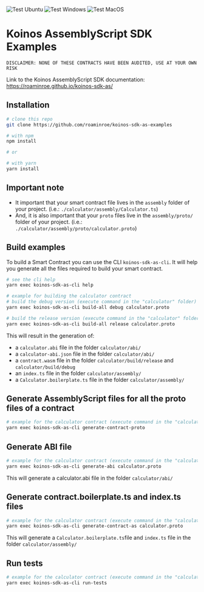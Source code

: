 ![Test Ubuntu](https://github.com/roaminroe/koinos-sdk-as-examples/actions/workflows/test-ubuntu.yml/badge.svg)
![Test Windows](https://github.com/roaminroe/koinos-sdk-as-examples/actions/workflows/test-windows.yml/badge.svg)
![Test MacOS](https://github.com/roaminroe/koinos-sdk-as-examples/actions/workflows/test-macos.yml/badge.svg)


# Koinos AssemblyScript SDK Examples

`DISCLAIMER: NONE OF THESE CONTRACTS HAVE BEEN AUDITED, USE AT YOUR OWN RISK`

Link to the Koinos AssemblyScript SDK documentation: https://roaminroe.github.io/koinos-sdk-as/

## Installation

```sh
# clone this repo
git clone https://github.com/roaminroe/koinos-sdk-as-examples

# with npm
npm install

# or

# with yarn
yarn install
```

## Important note
- It important that your smart contract file lives in the `assembly` folder of your project. (i.e.: `./calculator/assembly/Calculator.ts`)
- And, it is also important that your `proto` files live in the `assembly/proto/` folder of your project. (i.e.: `./calculator/assembly/proto/calculator.proto`)

## Build examples
To build a Smart Contract you can use the CLI `koinos-sdk-as-cli`. It will help you generate all the files required to build your smart contract.
```sh
# see the cli help
yarn exec koinos-sdk-as-cli help
```

```sh
# example for building the calculator contract
# build the debug version (execute command in the "calculator" folder)
yarn exec koinos-sdk-as-cli build-all debug calculator.proto 

# build the release version (execute command in the "calculator" folder)
yarn exec koinos-sdk-as-cli build-all release calculator.proto 
```

This will result in the generation of:

- a `calculator.abi` file in the folder `calculator/abi/`
- a `calculator-abi.json` file in the folder `calculator/abi/`
- a `contract.wasm` file in the folder `calculator/build/release` and `calculator/build/debug`
- an `index.ts` file in the folder `calculator/assembly/`
- a `Calculator.boilerplate.ts` file in the folder `calculator/assembly/`
  
## Generate AssemblyScript files for all the proto files of a contract
```sh
# example for the calculator contract (execute command in the "calculator" folder)
yarn exec koinos-sdk-as-cli generate-contract-proto
```

## Generate ABI file
```sh
# example for the calculator contract (execute command in the "calculator" folder)
yarn exec koinos-sdk-as-cli generate-abi calculator.proto
```
This will generate a calculator.abi file in the folder `calculator/abi/`

## Generate contract.boilerplate.ts and index.ts files
```sh
# example for the calculator contract (execute command in the "calculator" folder)
yarn exec koinos-sdk-as-cli generate-contract-as calculator.proto
```

This will generate a `Calculator.boilerplate.ts`file and `index.ts` file in the folder `calculator/assembly/`

## Run tests
```sh
# example for the calculator contract (execute command in the "calculator" folder)
yarn exec koinos-sdk-as-cli run-tests
```